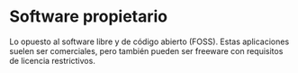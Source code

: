 [Title]: # (Software propietario)
[Order]: # (94)

# Software propietario 

Lo opuesto al software libre y de código abierto (FOSS). Estas aplicaciones suelen ser comerciales, pero también pueden ser freeware con requisitos de licencia restrictivos.